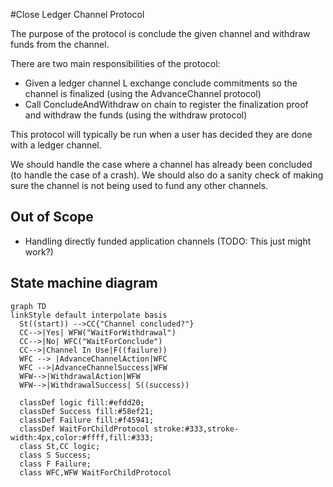 #Close Ledger Channel Protocol

The purpose of the protocol is conclude the given channel and withdraw funds from the channel.

There are two main responsibilities of the protocol:

- Given a ledger channel L exchange conclude commitments so the channel is finalized (using the AdvanceChannel protocol)
- Call ConcludeAndWithdraw on chain to register the finalization proof and withdraw the funds (using the withdraw protocol)

This protocol will typically be run when a user has decided they are done with a ledger channel.

We should handle the case where a channel has already been concluded (to handle the case of a crash).
We should also do a sanity check of making sure the channel is not being used to fund any other channels.

## Out of Scope

- Handling directly funded application channels (TODO: This just might work?)

## State machine diagram

```mermaid
graph TD
linkStyle default interpolate basis
  St((start)) -->CC{"Channel concluded?"}
  CC-->|Yes| WFW("WaitForWithdrawal")
  CC-->|No| WFC("WaitForConclude")
  CC-->|Channel In Use|F((failure))
  WFC --> |AdvanceChannelAction|WFC
  WFC -->|AdvanceChannelSuccess|WFW
  WFW-->|WithdrawalAction|WFW
  WFW-->|WithdrawalSuccess| S((success))

  classDef logic fill:#efdd20;
  classDef Success fill:#58ef21;
  classDef Failure fill:#f45941;
  classDef WaitForChildProtocol stroke:#333,stroke-width:4px,color:#ffff,fill:#333;
  class St,CC logic;
  class S Success;
  class F Failure;
  class WFC,WFW WaitForChildProtocol
```
